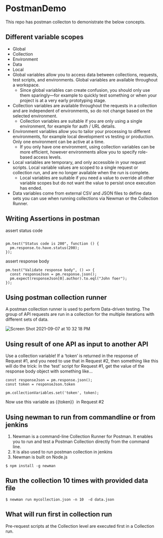 # PostmanDemo
This repo has postman collecton to demonistrate the below concepts.

## Different variable scopes
- Global
- Collection
- Environment
- Data
- Local
- Global variables allow you to access data between collections, requests, test scripts, and environments. Global variables are available throughout a workspace.
	- Since global variables can create confusion, you should only use them sparingly—for example to quickly test something or when your project is at a very early prototyping stage.
- Collection variables are available throughout the requests in a collection and are independent of environments, so do not change based on the selected environment.
	- Collection variables are suitable if you are only using a single environment, for example for auth / URL details.
- Environment variables allow you to tailor your processing to different environments, for example local development vs testing or production. Only one environment can be active at a time.
	- If you only have one environment, using collection variables can be more efficient, however environments allow you to specify role-based access levels.
- Local variables are temporary, and only accessible in your request scripts. Local variable values are scoped to a single request or collection run, and are no longer available when the run is complete.
	- Local variables are suitable if you need a value to override all other variable scopes but do not want the value to persist once execution has ended.
- Data variables come from external CSV and JSON files to define data sets you can use when running collections via Newman or the Collection Runner.
## Writing Assertions in postman
assert status code

```

pm.test("Status code is 200", function () {
  pm.response.to.have.status(200);
});
```

assert response body

```
pm.test("Validate response body", () => {
  const responseJson = pm.response.json();
  pm.expect(responseJson[0].author).to.eql("John foer");
});
```
## Using postman collection runner
A postman collection runner is used to perform Data-driven testing. The group of API requests are run in a collection for the multiple iterations with different sets of data.

![Screen Shot 2021-09-07 at 10 32 18 PM](https://user-images.githubusercontent.com/87215340/132451944-91199b60-8156-4899-9e6c-e2262b6cc2bd.png)

## Using result of one API as input to another API
Use a collection variable! If a ‘token’ is returned in the response of Request #1, and you need to use that in Request #2, then something like this will do the trick:
In the ‘test’ script for Request #1, get the value of the response body object with something like…
```
const responseJson = pm.response.json();
const token = responseJson.token

pm.collectionVariables.set('token', token); 
```
Now use this variable as {{token}}  in Request #2

## Using newman to run from commandline or from jenkins
1. Newman is a command-line Collection Runner for Postman. It enables you to run and test a Postman Collection directly from the command line.
2. It is also used to run postman collection in jenkins
3. Newman is built on Node.js
 ```
$ npm install -g newman
```
## Run the collection 10 times with provided data file
 
```
$ newman run mycollection.json -n 10  -d data.json
```
## What will run first in collection run 
Pre-request scripts at the Collection level are executed first in a Collection run.
